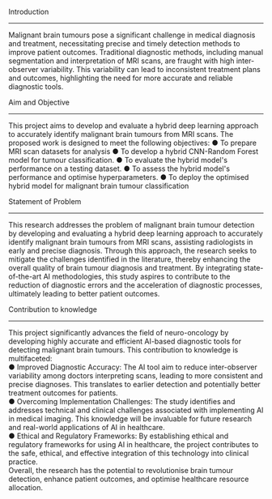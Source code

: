 Introduction
______________________
Malignant brain tumours pose a significant challenge in medical diagnosis and treatment, necessitating precise and timely detection methods to improve patient outcomes. Traditional diagnostic methods, including manual segmentation and interpretation of MRI scans, are fraught with high inter-observer variability. This variability can lead to inconsistent treatment plans and outcomes, highlighting the need for more accurate and reliable diagnostic tools.

Aim and Objective
_______________________
This project aims to develop and evaluate a hybrid deep learning approach to accurately identify malignant brain tumours from MRI scans.
The proposed work is designed to meet the following objectives:
●	To prepare MRI scan datasets for analysis
●	To develop a hybrid CNN-Random Forest model for tumour classification.
●	To evaluate the hybrid model's performance on a testing dataset.
●	To assess the hybrid model's performance and optimise hyperparameters.
●	To deploy the optimised hybrid model for malignant brain tumour classification

Statement of Problem
__________________________
This research addresses the problem of malignant brain tumour detection by developing and evaluating a hybrid deep learning approach to accurately identify malignant brain tumours from MRI scans, assisting radiologists in early and precise diagnosis. Through this approach, the research seeks to mitigate the challenges identified in the literature, thereby enhancing the overall quality of brain tumour diagnosis and treatment. By integrating state-of-the-art AI methodologies, this study aspires to contribute to the reduction of diagnostic errors and the acceleration of diagnostic processes, ultimately leading to better patient outcomes.

Contribution to knowledge
_____________________________
This project significantly advances the field of neuro-oncology by developing highly accurate and efficient AI-based diagnostic tools for detecting malignant brain tumours. This contribution to knowledge is multifaceted:  
●	Improved Diagnostic Accuracy: The AI tool aim to reduce inter-observer variability among doctors interpreting scans, leading to more consistent and precise diagnoses. This translates to earlier detection and potentially better treatment outcomes for patients.  
●	Overcoming Implementation Challenges: The study identifies and addresses technical and clinical challenges associated with implementing AI in medical imaging. This knowledge will be invaluable for future research and real-world applications of AI in healthcare.  
●	Ethical and Regulatory Frameworks: By establishing ethical and regulatory frameworks for using AI in healthcare, the project contributes to the safe, ethical, and effective integration of this technology into clinical practice.  
Overall, the research has the potential to revolutionise brain tumour detection, enhance patient outcomes, and optimise healthcare resource allocation.

